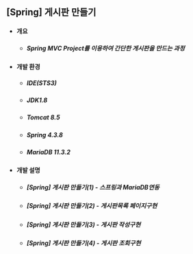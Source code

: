 
## [Spring] 게시판 만들기 
- #### 개요
  - ##### Spring MVC Project를 이용하여 간단한 게시판을 만드는 과정
  
- #### 개발 환경
  - ##### IDE(STS3) 
  - ##### JDK1.8
  - ##### Tomcat 8.5
  - ##### Spring 4.3.8
  - ##### MariaDB 11.3.2

- #### 개발 설명
  - ##### [Spring] 게시판 만들기(1) - 스프링과 MariaDB연동
  - ##### [Spring] 게시판 만들기(2) - 게시판목록 페이지구현
  - ##### [Spring] 게시판 만들기(3) - 게시판 작성구현
  - ##### [Spring] 게시판 만들기(4) - 게시판 조회구현
   
